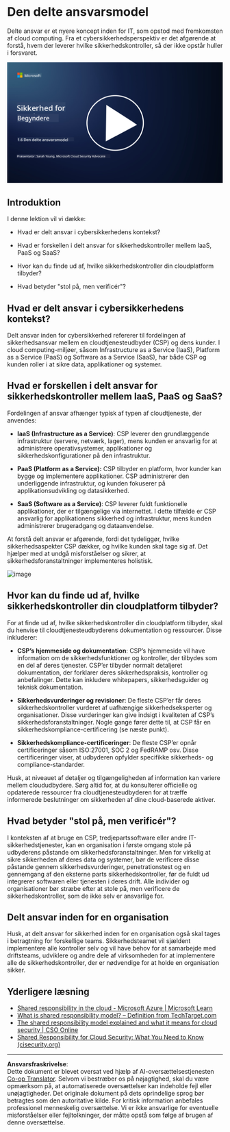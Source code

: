 <!--
CO_OP_TRANSLATOR_METADATA:
{
  "original_hash": "a48db640d80c786b928ca178c414f084",
  "translation_date": "2025-09-03T21:04:10+00:00",
  "source_file": "1.6 Shared responsibility model.md",
  "language_code": "da"
}
-->
# Den delte ansvarsmodel

Delte ansvar er et nyere koncept inden for IT, som opstod med fremkomsten af cloud computing. Fra et cybersikkerhedsperspektiv er det afgørende at forstå, hvem der leverer hvilke sikkerhedskontroller, så der ikke opstår huller i forsvaret.

[![Se videoen](../../translated_images/1-6_placeholder.e5f314ee81b946d2e99745a3aa36e96432cc432ceaf4b20df35aa84d62ce2408.da.png)](https://learn-video.azurefd.net/vod/player?id=20bf114b-e90d-428e-ae62-81aa9e9a7175)

## Introduktion

I denne lektion vil vi dække:

 - Hvad er delt ansvar i cybersikkerhedens kontekst?
   
 - Hvad er forskellen i delt ansvar for sikkerhedskontroller
   mellem IaaS, PaaS og SaaS?

   

 - Hvor kan du finde ud af, hvilke sikkerhedskontroller din cloudplatform 
   tilbyder?

   
 

 - Hvad betyder "stol på, men verificér"?

## Hvad er delt ansvar i cybersikkerhedens kontekst?

Delt ansvar inden for cybersikkerhed refererer til fordelingen af sikkerhedsansvar mellem en cloudtjenesteudbyder (CSP) og dens kunder. I cloud computing-miljøer, såsom Infrastructure as a Service (IaaS), Platform as a Service (PaaS) og Software as a Service (SaaS), har både CSP og kunden roller i at sikre data, applikationer og systemer.

## Hvad er forskellen i delt ansvar for sikkerhedskontroller mellem IaaS, PaaS og SaaS?

Fordelingen af ansvar afhænger typisk af typen af cloudtjeneste, der anvendes:

 - **IaaS (Infrastructure as a Service)**: CSP leverer den grundlæggende infrastruktur (servere, netværk, lager), mens kunden er ansvarlig for at administrere operativsystemer, applikationer og sikkerhedskonfigurationer på den infrastruktur.
   
   
 - **PaaS (Platform as a Service):** CSP tilbyder en platform, hvor kunder kan bygge og implementere applikationer. CSP administrerer den underliggende infrastruktur, og kunden fokuserer på applikationsudvikling og datasikkerhed.

   

 - **SaaS (Software as a Service)**: CSP leverer fuldt funktionelle applikationer, der er tilgængelige via internettet. I dette tilfælde er CSP ansvarlig for applikationens sikkerhed og infrastruktur, mens kunden administrerer brugeradgang og dataanvendelse.

At forstå delt ansvar er afgørende, fordi det tydeliggør, hvilke sikkerhedsaspekter CSP dækker, og hvilke kunden skal tage sig af. Det hjælper med at undgå misforståelser og sikrer, at sikkerhedsforanstaltninger implementeres holistisk.

![image](https://github.com/microsoft/Security-101/assets/139931591/7229a633-ec03-44d3-aa74-6c9810f5c47b)

## Hvor kan du finde ud af, hvilke sikkerhedskontroller din cloudplatform tilbyder?

For at finde ud af, hvilke sikkerhedskontroller din cloudplatform tilbyder, skal du henvise til cloudtjenesteudbyderens dokumentation og ressourcer. Disse inkluderer:

 - **CSP’s hjemmeside og dokumentation**: CSP’s hjemmeside vil have information om de sikkerhedsfunktioner og kontroller, der tilbydes som en del af deres tjenester. CSP’er tilbyder normalt detaljeret dokumentation, der forklarer deres sikkerhedspraksis, kontroller og anbefalinger. Dette kan inkludere whitepapers, sikkerhedsguider og teknisk dokumentation.
   
 - **Sikkerhedsvurderinger og revisioner**: De fleste CSP’er får deres sikkerhedskontroller vurderet af uafhængige sikkerhedseksperter og organisationer. Disse vurderinger kan give indsigt i kvaliteten af CSP’s sikkerhedsforanstaltninger. Nogle gange fører dette til, at CSP får en sikkerhedskompliance-certificering (se næste punkt).
 - **Sikkerhedskompliance-certificeringer**: De fleste CSP’er opnår certificeringer såsom ISO:27001, SOC 2 og FedRAMP osv. Disse certificeringer viser, at udbyderen opfylder specifikke sikkerheds- og compliance-standarder.

Husk, at niveauet af detaljer og tilgængeligheden af information kan variere mellem cloududbydere. Sørg altid for, at du konsulterer officielle og opdaterede ressourcer fra cloudtjenesteudbyderen for at træffe informerede beslutninger om sikkerheden af dine cloud-baserede aktiver.

## Hvad betyder "stol på, men verificér"?

I konteksten af at bruge en CSP, tredjepartssoftware eller andre IT-sikkerhedstjenester, kan en organisation i første omgang stole på udbyderens påstande om sikkerhedsforanstaltninger. Men for virkelig at sikre sikkerheden af deres data og systemer, bør de verificere disse påstande gennem sikkerhedsvurderinger, penetrationstest og en gennemgang af den eksterne parts sikkerhedskontroller, før de fuldt ud integrerer softwaren eller tjenesten i deres drift. Alle individer og organisationer bør stræbe efter at stole på, men verificere de sikkerhedskontroller, som de ikke selv er ansvarlige for.

## Delt ansvar inden for en organisation

Husk, at delt ansvar for sikkerhed inden for en organisation også skal tages i betragtning for forskellige teams. Sikkerhedsteamet vil sjældent implementere alle kontroller selv og vil have behov for at samarbejde med driftsteams, udviklere og andre dele af virksomheden for at implementere alle de sikkerhedskontroller, der er nødvendige for at holde en organisation sikker.

## Yderligere læsning
- [Shared responsibility in the cloud - Microsoft Azure | Microsoft Learn](https://learn.microsoft.com/azure/security/fundamentals/shared-responsibility?WT.mc_id=academic-96948-sayoung)
- [What is shared responsibility model? – Definition from TechTarget.com](https://www.techtarget.com/searchcloudcomputing/definition/shared-responsibility-model)
- [The shared responsibility model explained and what it means for cloud security | CSO Online](https://www.csoonline.com/article/570779/the-shared-responsibility-model-explained-and-what-it-means-for-cloud-security.html)
- [Shared Responsibility for Cloud Security: What You Need to Know (cisecurity.org)](https://www.cisecurity.org/insights/blog/shared-responsibility-cloud-security-what-you-need-to-know)

---

**Ansvarsfraskrivelse**:  
Dette dokument er blevet oversat ved hjælp af AI-oversættelsestjenesten [Co-op Translator](https://github.com/Azure/co-op-translator). Selvom vi bestræber os på nøjagtighed, skal du være opmærksom på, at automatiserede oversættelser kan indeholde fejl eller unøjagtigheder. Det originale dokument på dets oprindelige sprog bør betragtes som den autoritative kilde. For kritisk information anbefales professionel menneskelig oversættelse. Vi er ikke ansvarlige for eventuelle misforståelser eller fejltolkninger, der måtte opstå som følge af brugen af denne oversættelse.